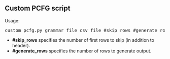## Custom PCFG script
Usage:
<pre>custom_pcfg.py grammar_file csv_file #skip_rows #generate_rows</pre>
- **#skip_rows** specifies the number of first rows to skip (in addition to header).
- **#generate_rows** specifies the number of rows to generate output.
